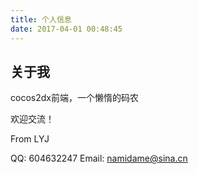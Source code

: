 ```yaml
---
title: 个人信息
date: 2017-04-01 00:48:45
---
```


## 关于我

cocos2dx前端，一个懒惰的码农

欢迎交流！

From LYJ

QQ: 604632247
Email: namidame@sina.cn